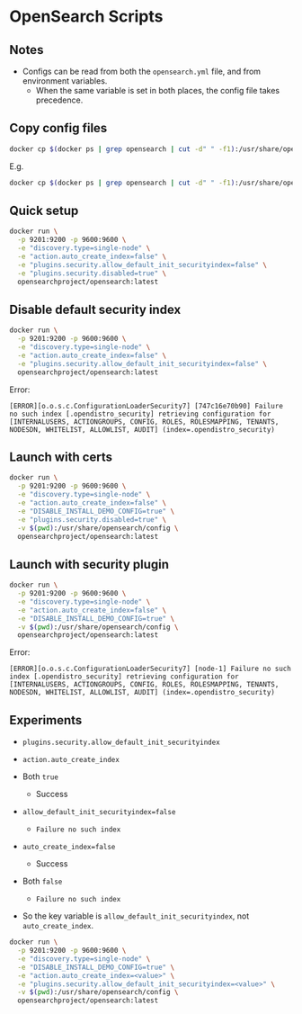 # OpenSearch Scripts

## Notes
- Configs can be read from both the `opensearch.yml` file, and from environment variables.
  - When the same variable is set in both places, the config file takes precedence.

## Copy config files
```sh
docker cp $(docker ps | grep opensearch | cut -d" " -f1):/usr/share/opensearch/config/<filename> ./<filename>
```

E.g.

```sh
docker cp $(docker ps | grep opensearch | cut -d" " -f1):/usr/share/opensearch/config/opensearch-security/config.yml ./opensearch-security/config.yml
```

## Quick setup

```sh
docker run \
  -p 9201:9200 -p 9600:9600 \
  -e "discovery.type=single-node" \
  -e "action.auto_create_index=false" \
  -e "plugins.security.allow_default_init_securityindex=false" \
  -e "plugins.security.disabled=true" \
  opensearchproject/opensearch:latest
```

## Disable default security index

```sh
docker run \
  -p 9201:9200 -p 9600:9600 \
  -e "discovery.type=single-node" \
  -e "action.auto_create_index=false" \
  -e "plugins.security.allow_default_init_securityindex=false" \
  opensearchproject/opensearch:latest
```

Error:
```
[ERROR][o.o.s.c.ConfigurationLoaderSecurity7] [747c16e70b90] Failure no such index [.opendistro_security] retrieving configuration for [INTERNALUSERS, ACTIONGROUPS, CONFIG, ROLES, ROLESMAPPING, TENANTS, NODESDN, WHITELIST, ALLOWLIST, AUDIT] (index=.opendistro_security)
```

## Launch with certs

```sh
docker run \
  -p 9201:9200 -p 9600:9600 \
  -e "discovery.type=single-node" \
  -e "action.auto_create_index=false" \
  -e "DISABLE_INSTALL_DEMO_CONFIG=true" \
  -e "plugins.security.disabled=true" \
  -v $(pwd):/usr/share/opensearch/config \
  opensearchproject/opensearch:latest
```

## Launch with security plugin

```sh
docker run \
  -p 9201:9200 -p 9600:9600 \
  -e "discovery.type=single-node" \
  -e "action.auto_create_index=false" \
  -e "DISABLE_INSTALL_DEMO_CONFIG=true" \
  -v $(pwd):/usr/share/opensearch/config \
  opensearchproject/opensearch:latest
```

Error:

```
[ERROR][o.o.s.c.ConfigurationLoaderSecurity7] [node-1] Failure no such index [.opendistro_security] retrieving configuration for [INTERNALUSERS, ACTIONGROUPS, CONFIG, ROLES, ROLESMAPPING, TENANTS, NODESDN, WHITELIST, ALLOWLIST, AUDIT] (index=.opendistro_security)
```

## Experiments
- `plugins.security.allow_default_init_securityindex`
- `action.auto_create_index`

- Both `true`
  - Success
- `allow_default_init_securityindex=false`
  - `Failure no such index`
- `auto_create_index=false`
  - Success
- Both `false`
  - `Failure no such index`
- So the key variable is `allow_default_init_securityindex`, not `auto_create_index`.

```sh
docker run \
  -p 9201:9200 -p 9600:9600 \
  -e "discovery.type=single-node" \
  -e "DISABLE_INSTALL_DEMO_CONFIG=true" \
  -e "action.auto_create_index=<value>" \
  -e "plugins.security.allow_default_init_securityindex=<value>" \
  -v $(pwd):/usr/share/opensearch/config \
  opensearchproject/opensearch:latest
```
